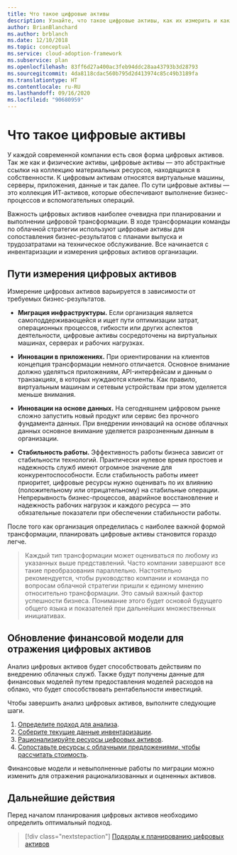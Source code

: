 ```yaml
---
title: Что такое цифровые активы
description: Узнайте, что такое цифровые активы, как их измерить и как обновить финансовую модель, чтобы их отразить.
author: BrianBlanchard
ms.author: brblanch
ms.date: 12/10/2018
ms.topic: conceptual
ms.service: cloud-adoption-framework
ms.subservice: plan
ms.openlocfilehash: 83ff6d27a400ac3feb94ddc28aa43793b3d28793
ms.sourcegitcommit: 4da8118cdac560b795d2d413974c85c49b3189fa
ms.translationtype: HT
ms.contentlocale: ru-RU
ms.lasthandoff: 09/16/2020
ms.locfileid: "90680959"
---
```

# <a name="what-is-a-digital-estate"></a>Что такое цифровые активы

У каждой современной компании есть своя форма цифровых активов. Так же как и физические активы, цифровые активы — это абстрактные ссылки на коллекцию материальных ресурсов, находящихся в собственности. К цифровым активам относятся виртуальные машины, серверы, приложения, данные и так далее. По сути цифровые активы — это коллекция ИТ-активов, которые обеспечивают выполнение бизнес-процессов и вспомогательных операций.

Важность цифровых активов наиболее очевидна при планировании и выполнении цифровой трансформации. В ходе трансформации команды по облачной стратегии используют цифровые активы для сопоставления бизнес-результатов с планами выпуска и трудозатратами на техническое обслуживание. Все начинается с инвентаризации и измерения цифровых активов организации.

## <a name="how-can-a-digital-estate-be-measured"></a>Пути измерения цифровых активов

Измерение цифровых активов варьируется в зависимости от требуемых бизнес-результатов.

- **Миграция инфраструктуры.** Если организация является самоподдерживающейся и ищет пути оптимизации затрат, операционных процессов, гибкости или других аспектов деятельности, цифровые активы сосредоточены на виртуальных машинах, серверах и рабочих нагрузках.

- **Инновации в приложениях.** При ориентировании на клиентов концепция трансформации немного отличается. Основное внимание должно уделяться приложениям, API-интерфейсам и данным о транзакциях, в которых нуждаются клиенты. Как правило, виртуальным машинам и сетевым устройствам при этом уделяется меньше внимания.

- **Инновации на основе данных.** На сегодняшнем цифровом рынке сложно запустить новый продукт или сервис без прочного фундамента данных. При внедрении инноваций на основе облачных данных основное внимание уделяется разрозненным данным в организации.

- **Стабильность работы.** Эффективность работы бизнеса зависит от стабильности технологий. Практически нулевое время простоев и надежность служб имеют огромное значение для конкурентоспособности. Если стабильность работы имеет приоритет, цифровые ресурсы нужно оценивать по их влиянию (положительному или отрицательному) на стабильные операции. Непрерывность бизнес-процессов, аварийное восстановление и надежность рабочих нагрузок и каждого ресурса — это обязательные показатели при обеспечении стабильности работы.

После того как организация определилась с наиболее важной формой трансформации, планировать цифровые активы становится гораздо легче.

>  Каждый тип трансформации может оцениваться по любому из указанных выше представлений. Часто компании завершают все такие преобразования параллельно. Настоятельно рекомендуется, чтобы руководство компании и команда по вопросам облачной стратегии пришли к единому мнению относительно трансформации. Это самый важный фактор успешности бизнеса. Понимание этого будет основой будущего общего языка и показателей при дальнейших множественных инициативах.

## <a name="how-can-a-financial-model-be-updated-to-reflect-the-digital-estate"></a>Обновление финансовой модели для отражения цифровых активов

Анализ цифровых активов будет способствовать действиям по внедрению облачных служб. Также будут получены данные для финансовых моделей путем предоставления моделей расходов на облако, что будет способствовать рентабельности инвестиций.

Чтобы завершить анализ цифровых активов, выполните следующие шаги.

1. [Определите подход для анализа](./approach.md).
1. [Соберите текущие данные инвентаризации](./inventory.md).
1. [Рационализируйте ресурсы цифровых активов](./rationalize.md).
1. [Сопоставьте ресурсы с облачными предложениями, чтобы рассчитать стоимость](./calculate.md).

Финансовые модели и невыполненные работы по миграции можно изменить для отражения рационализованных и оцененных активов.

## <a name="next-steps"></a>Дальнейшие действия

Перед началом планирования цифровых активов необходимо определить оптимальный подход.

> [!div class="nextstepaction"]
> [Подходы к планированию цифровых активов](./approach.md)
